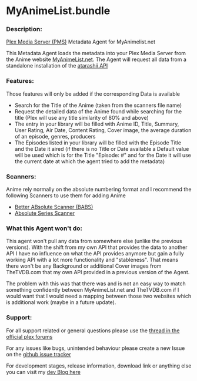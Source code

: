 MyAnimeList.bundle
==================

### Description:
[Plex Media Server (PMS)](https://www.plex.tv/) Metadata Agent for MyAnimelist.net

This Metadata Agent loads the metadata into your Plex Media Server from the Anime website [MyAnimeList.net](https://myanimelist.net/). The Agent will request all data from a standalone installation of the [atarashii API](https://bitbucket.org/animeneko/atarashii-api)

### Features:
Those features will only be added if the corresponding Data is available

* Search for the Title of the Anime (taken from the scanners file name)
* Request the detailed data of the Anime found while searching for the title (Plex will use any title similarity of 80% and above)
* The entry in your library will be filled with Anime ID, Title, Summary, User Rating, Air Date, Content Rating, Cover image, the average duration of an episode, genres, producers
* The Episodes listed in your library will be filled with the Episode Title and the Date it aired (if there is no Title or Date available a Default value will be used which is for the Title "Episode: #" and for the Date it will use the current date at which the agent tried to add the metadata)

### Scanners:
Anime rely normally on the absolute numbering format and I recommend the following Scanners to use them for adding Anime
* [Better ABsolute Scanner (BABS)](https://forums.plex.tv/discussion/31081/better-absolute-scanner-babs/p1)
* [Absolute Series Scanner](https://github.com/ZeroQI/Absolute-Series-Scanner)

### What this Agent won't do:
This agent won't pull any data from somewhere else (unlike the previous versions).
With the shift from my own API that provides the data to another API I have no influence on what the API provides anymore but gain a fully working API with a lot more functionality and "stableness". That means there won't be any Background or additional Cover images from TheTVDB.com that my own API provided in a previous version of the Agent.

The problem with this was that there was and is not an easy way to match something confidently between MyAnimeList.net and TheTVDB.com if I would want that I would need a mapping between those two websites which is additional work (maybe in a future update).

### Support:

For all support related or general questions please use the [thread in the official plex forums](https://forums.plex.tv/discussion/105054/release-myanimelist-net-metadata-agent/p1)

For any issues like bugs, unintended behaviour please create a new Issue on the [github issue tracker](https://github.com/Fribb/MyAnimeList.bundle/issues)

For development stages, release information, download link or anything else you can visit my [dev Blog here](https://coding.fribbtastic.net/projects/myanimelistagent/)
